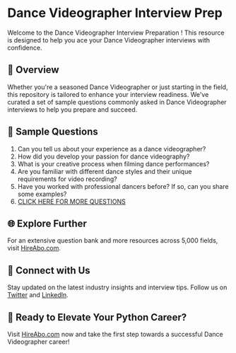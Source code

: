 # Dance Videographer Interview Prep

Welcome to the Dance Videographer Interview Preparation ! This resource is designed to help you ace your Dance Videographer interviews with confidence.

## 🚀 Overview

Whether you're a seasoned Dance Videographer or just starting in the field, this repository is tailored to enhance your interview readiness. We've curated a set of sample questions commonly asked in Dance Videographer interviews to help you prepare and succeed.

## 📝 Sample Questions

1. Can you tell us about your experience as a dance videographer?
2. How did you develop your passion for dance videography?
3. What is your creative process when filming dance performances?
4. Are you familiar with different dance styles and their unique requirements for video recording?
5. Have you worked with professional dancers before? If so, can you share some examples?
6. [CLICK HERE FOR MORE QUESTIONS](https://hireabo.com/job/16_4_18/Dance%20Videographer)

## 🌐 Explore Further

For an extensive question bank and more resources across 5,000 fields, visit [HireAbo.com](https://www.hireabo.com).

## 📱 Connect with Us

Stay updated on the latest industry insights and interview tips. Follow us on [Twitter](https://twitter.com/hireabo) and [LinkedIn](https://www.linkedin.com/in/hire-abo-3609972a8/).

## 🚀 Ready to Elevate Your Python Career?

Visit [HireAbo.com](https://www.hireabo.com) now and take the first step towards a successful Dance Videographer career!
